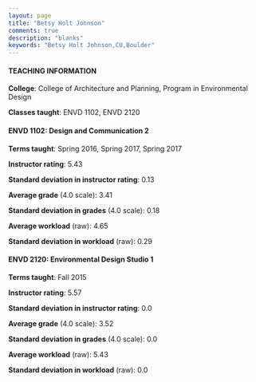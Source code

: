 ```yaml
---
layout: page
title: "Betsy Holt Johnson" 
comments: true
description: "blanks"
keywords: "Betsy Holt Johnson,CU,Boulder"
---
```

<head>
<script src="https://ajax.googleapis.com/ajax/libs/jquery/2.1.3/jquery.min.js"></script>
<script src="https://dl.dropboxusercontent.com/s/pc42nxpaw1ea4o9/highcharts.js?dl=0"></script>
<!-- <script src="../assets/js/highcharts.js"></script> -->
<style type="text/css">@font-face {
	font-family: "Bebas Neue";
	src: url(https://www.filehosting.org/file/details/544349/BebasNeue Regular.otf) format("opentype");
	}
	h1.Bebas { 
		font-family: "Bebas Neue", Verdana, Tahoma;
	}
</style>
</head>
	   
#### TEACHING INFORMATION

**College**: College of Architecture and Planning, Program in Environmental Design

**Classes taught**: ENVD 1102, ENVD 2120

#### ENVD 1102: Design and Communication 2

**Terms taught**: Spring 2016, Spring 2017, Spring 2017

**Instructor rating**: 5.43

**Standard deviation in instructor rating**: 0.13

**Average grade** (4.0 scale): 3.41

**Standard deviation in grades** (4.0 scale): 0.18

**Average workload** (raw): 4.65

**Standard deviation in workload** (raw): 0.29

#### ENVD 2120: Environmental Design Studio 1

**Terms taught**: Fall 2015

**Instructor rating**: 5.57

**Standard deviation in instructor rating**: 0.0

**Average grade** (4.0 scale): 3.52

**Standard deviation in grades** (4.0 scale): 0.0

**Average workload** (raw): 5.43

**Standard deviation in workload** (raw): 0.0

